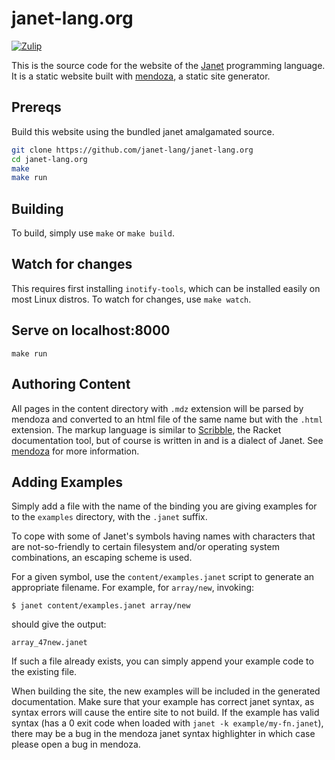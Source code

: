 # janet-lang.org

[![Zulip](https://img.shields.io/badge/zulip-join_chat-brightgreen.svg)](https://janet.zulipchat.com)

This is the source code for the website of the [Janet](https://janet-lang.org) programming
language. It is a static website built with [mendoza](https://github.com/bakpakin/mendoza), a
static site generator.

## Prereqs

Build this website using the bundled janet amalgamated source.

```sh
git clone https://github.com/janet-lang/janet-lang.org
cd janet-lang.org
make
make run
```

## Building

To build, simply use `make` or `make build`.

## Watch for changes

This requires first installing `inotify-tools`, which can be installed easily on most Linux distros.
To watch for changes, use `make watch`.

## Serve on localhost:8000

```
make run
```

## Authoring Content

All pages in the content directory with `.mdz` extension will be parsed by mendoza
and converted to an html file of the same name but with the `.html` extension. The markup
language is similar to [Scribble](https://docs.racket-lang.org/scribble/), the Racket
documentation tool, but of course is written in and is a dialect of Janet. See
[mendoza](https://github.com/bakpakin/mendoza) for more information.

## Adding Examples

Simply add a file with the name of the binding you are giving examples
for to the `examples` directory, with the `.janet` suffix.

To cope with some of Janet's symbols having names with characters that
are not-so-friendly to certain filesystem and/or operating system
combinations, an escaping scheme is used.

For a given symbol, use the `content/examples.janet` script to
generate an appropriate filename.  For example, for `array/new`,
invoking:

```
$ janet content/examples.janet array/new
```

should give the output:

```
array_47new.janet
```

If such a file already exists, you can simply append your example code
to the existing file.

When building the site, the new examples will be included in the
generated documentation. Make sure that your example has correct janet
syntax, as syntax errors will cause the entire site to not build. If
the example has valid syntax (has a 0 exit code when loaded with
`janet -k example/my-fn.janet`), there may be a bug in the mendoza
janet syntax highlighter in which case please open a bug in mendoza.

